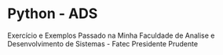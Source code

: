 ﻿# Python - ADS
 
 Exercício e Exemplos Passado na Minha Faculdade de Analise e Desenvolvimento de Sistemas - Fatec Presidente Prudente
